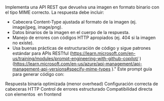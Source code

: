 Implementa una API REST que devuelva una imagen en formato binario con el tipo MIME correcto. La respuesta debe incluir:

- Cabecera Content-Type ajustada al formato de la imagen (ej. image/jpeg, image/png).
- Datos binarios de la imagen en el cuerpo de la respuesta.
- Manejo de errores con códigos HTTP apropiados (ej. 404 si la imagen no existe).
- Usa buenas prácticas de estructuración de código y sigue patrones estándar para APIs RESTful 
(https://learn.microsoft.com/en-us/training/modules/prompt-engineering-with-github-copilot/ ) 
(https://learn.microsoft.com/en-us/azure/api-management/api-management-api-versions#specify-mime-types )."
Este prompt guía para generar código con:

Respuesta binaria optimizada (menor overhead)
Configuración correcta de cabeceras HTTP
Control de errores estructurado
Compatibilidad directa con elementos <img> en frontend